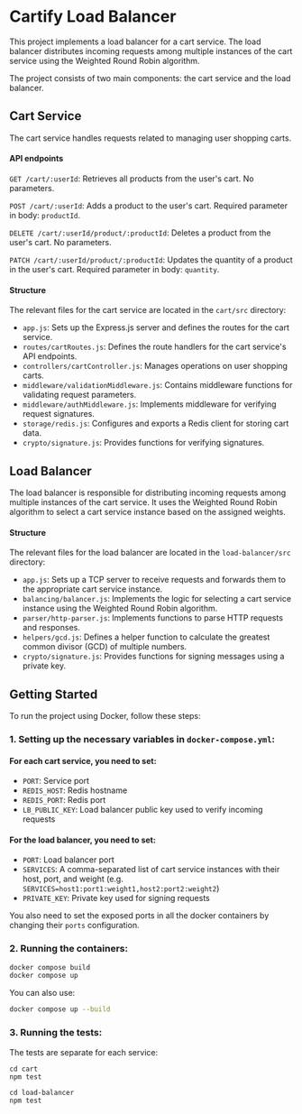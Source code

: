 # Cartify Load Balancer

This project implements a load balancer for a cart service. The load balancer distributes incoming requests among multiple instances of the cart service using the Weighted Round Robin algorithm.

The project consists of two main components: the cart service and the load balancer.

## Cart Service

The cart service handles requests related to managing user shopping carts.

#### API endpoints

`GET /cart/:userId`: Retrieves all products from the user's cart. No parameters.
   
`POST /cart/:userId`: Adds a product to the user's cart. Required parameter in body: `productId`.

`DELETE /cart/:userId/product/:productId`: Deletes a product from the user's cart. No parameters.
   
`PATCH /cart/:userId/product/:productId`: Updates the quantity of a product in the user's cart. Required parameter in body: `quantity`.

#### Structure
The relevant files for the cart service are located in the `cart/src` directory:

- `app.js`: Sets up the Express.js server and defines the routes for the cart service.
- `routes/cartRoutes.js`: Defines the route handlers for the cart service's API endpoints.
- `controllers/cartController.js`: Manages operations on user shopping carts.
- `middleware/validationMiddleware.js`: Contains middleware functions for validating request parameters.
- `middleware/authMiddleware.js`: Implements middleware for verifying request signatures.
- `storage/redis.js`: Configures and exports a Redis client for storing cart data.
- `crypto/signature.js`: Provides functions for verifying signatures.

## Load Balancer

The load balancer is responsible for distributing incoming requests among multiple instances of the cart service. It uses the Weighted Round Robin algorithm to select a cart service instance based on the assigned weights.

#### Structure
The relevant files for the load balancer are located in the `load-balancer/src` directory:

- `app.js`: Sets up a TCP server to receive requests and forwards them to the appropriate cart service instance.
- `balancing/balancer.js`: Implements the logic for selecting a cart service instance using the Weighted Round Robin algorithm.
- `parser/http-parser.js`: Implements functions to parse HTTP requests and responses.
- `helpers/gcd.js`: Defines a helper function to calculate the greatest common divisor (GCD) of multiple numbers.
- `crypto/signature.js`: Provides functions for signing messages using a private key.

## Getting Started

To run the project using Docker, follow these steps:

### 1. Setting up the necessary variables in `docker-compose.yml`:

#### For each cart service, you need to set:
 - `PORT`: Service port
 - `REDIS_HOST`: Redis hostname
 - `REDIS_PORT`: Redis port
 - `LB_PUBLIC_KEY`: Load balancer public key used to verify incoming requests

#### For the load balancer, you need to set:
 - `PORT`: Load balancer port
 - `SERVICES`: A comma-separated list of cart service instances with their host, port, and weight (e.g. `SERVICES=host1:port1:weight1,host2:port2:weight2`)
 - `PRIVATE_KEY`: Private key used for signing requests

You also need to set the exposed ports in all the docker containers by changing their `ports` configuration.
### 2. Running the containers:

  ```bash
  docker compose build
  docker compose up
  ```
  You can also use:
  ```bash
  docker compose up --build
  ```

### 3. Running the tests:
  The tests are separate for each service:
  ```
  cd cart
  npm test
  ```
  
  ```
  cd load-balancer
  npm test
  ```
